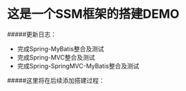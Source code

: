 # 这是一个SSM框架的搭建DEMO

#####更新日志：
*  完成Spring-MyBatis整合及测试
*  完成Spring-MVC整合及测试
*  完成Spring-SpringMVC-MyBatis整合及测试

#####这里将在后续添加搭建过程：